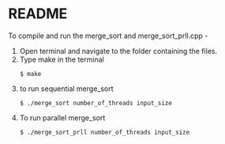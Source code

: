 # README
To compile and run the merge_sort and merge_sort_prll.cpp -
1. Open terminal and navigate to the folder containing the files.
2. Type make in the terminal
    ```
    $ make
    ```
3. to run sequential merge_sort
    ``` 
    $ ./merge_sort number_of_threads input_size
    ```
4. To run parallel merge_sort
    ``` 
    $ ./merge_sort_prll number_of_threads input_size
    ```
